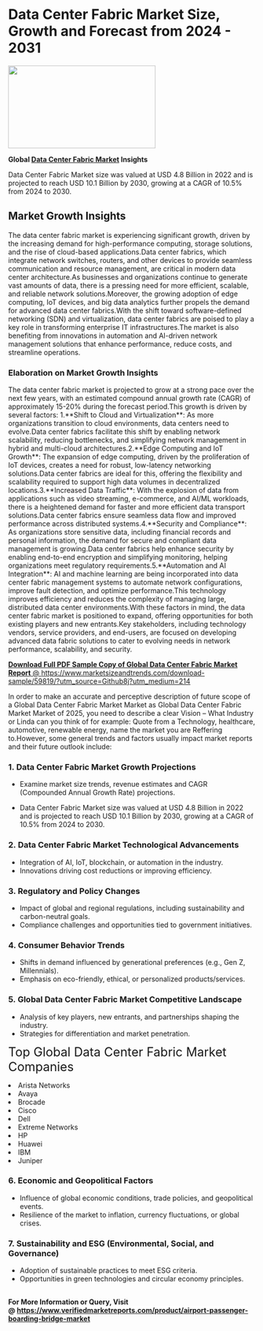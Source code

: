 <H1>Data Center Fabric Market Size, Growth and Forecast from 2024 - 2031</H1><img class="aligncenter size-medium wp-image-584254" src="https://thirdeyenews.in/wp-content/uploads/2024/09/Global-Market-Research-300x168.jpeg" alt="" width="300" height="168" /><p><strong>Global&nbsp;<a href="https://www.marketsizeandtrends.com/download-sample/59819/?utm_source=Github8j?utm_medium=214">Data Center Fabric Market</a> Insights</strong></p><p>Data Center Fabric Market size was valued at USD 4.8 Billion in 2022 and is projected to reach USD 10.1 Billion by 2030, growing at a CAGR of 10.5% from 2024 to 2030.</p><p><h2>Market Growth Insights</h2> The data center fabric market is experiencing significant growth, driven by the increasing demand for high-performance computing, storage solutions, and the rise of cloud-based applications.Data center fabrics, which integrate network switches, routers, and other devices to provide seamless communication and resource management, are critical in modern data center architecture.As businesses and organizations continue to generate vast amounts of data, there is a pressing need for more efficient, scalable, and reliable network solutions.Moreover, the growing adoption of edge computing, IoT devices, and big data analytics further propels the demand for advanced data center fabrics.With the shift toward software-defined networking (SDN) and virtualization, data center fabrics are poised to play a key role in transforming enterprise IT infrastructures.The market is also benefiting from innovations in automation and AI-driven network management solutions that enhance performance, reduce costs, and streamline operations.<p><a href="#"></a></p> <h3>Elaboration on Market Growth Insights</h3> The data center fabric market is projected to grow at a strong pace over the next few years, with an estimated compound annual growth rate (CAGR) of approximately 15-20% during the forecast period.This growth is driven by several factors: 1.**Shift to Cloud and Virtualization**: As more organizations transition to cloud environments, data centers need to evolve.Data center fabrics facilitate this shift by enabling network scalability, reducing bottlenecks, and simplifying network management in hybrid and multi-cloud architectures.2.**Edge Computing and IoT Growth**: The expansion of edge computing, driven by the proliferation of IoT devices, creates a need for robust, low-latency networking solutions.Data center fabrics are ideal for this, offering the flexibility and scalability required to support high data volumes in decentralized locations.3.**Increased Data Traffic**: With the explosion of data from applications such as video streaming, e-commerce, and AI/ML workloads, there is a heightened demand for faster and more efficient data transport solutions.Data center fabrics ensure seamless data flow and improved performance across distributed systems.4.**Security and Compliance**: As organizations store sensitive data, including financial records and personal information, the demand for secure and compliant data management is growing.Data center fabrics help enhance security by enabling end-to-end encryption and simplifying monitoring, helping organizations meet regulatory requirements.5.**Automation and AI Integration**: AI and machine learning are being incorporated into data center fabric management systems to automate network configurations, improve fault detection, and optimize performance.This technology improves efficiency and reduces the complexity of managing large, distributed data center environments.With these factors in mind, the data center fabric market is positioned to expand, offering opportunities for both existing players and new entrants.Key stakeholders, including technology vendors, service providers, and end-users, are focused on developing advanced data fabric solutions to cater to evolving needs in network performance, scalability, and security.<p><a href="#"></p><p><span class=""><strong>Download Full PDF Sample Copy of Global Data Center Fabric Market Report</strong> @ <a href="https://www.marketsizeandtrends.com/download-sample/59819/?utm_source=Github8j?utm_medium=214" target="_blank">https://www.marketsizeandtrends.com/download-sample/59819/?utm_source=Github8j?utm_medium=214</a></span></p><p>In order to make an accurate and perceptive description of future scope of a Global&nbsp;Data Center Fabric Market Market as Global&nbsp;Data Center Fabric Market Market of 2025, you need to describe a clear Vision &ndash; What Industry or Linda can you think of for example: Quote from a Technology, healthcare, automotive, renewable energy, name the market you are Reffering to.However, some general trends and factors usually impact market reports and their future outlook include:</p><h3>1.&nbsp;<strong>Data Center Fabric Market Growth Projections</strong></h3><ul><li>Examine market size trends, revenue estimates and CAGR (Compounded Annual Growth Rate) projections.</li><li><p>Data Center Fabric Market size was valued at USD 4.8 Billion in 2022 and is projected to reach USD 10.1 Billion by 2030, growing at a CAGR of 10.5% from 2024 to 2030.</p></li></ul><h3>2.&nbsp;<strong>Data Center Fabric Market Technological Advancements</strong></h3><ul><li>Integration of AI, IoT, blockchain, or automation in the industry.</li><li>Innovations driving cost reductions or improving efficiency.</li></ul><h3>3.&nbsp;<strong>Regulatory and Policy Changes</strong></h3><ul><li>Impact of global and regional regulations, including sustainability and carbon-neutral goals.</li><li>Compliance challenges and opportunities tied to government initiatives.</li></ul><h3>4.&nbsp;<strong>Consumer Behavior Trends</strong></h3><ul><li>Shifts in demand influenced by generational preferences (e.g., Gen Z, Millennials).</li><li>Emphasis on eco-friendly, ethical, or personalized products/services.</li></ul><h3>5.&nbsp;<strong>Global Data Center Fabric Market Competitive Landscape</strong></h3><ul><li>Analysis of key players, new entrants, and partnerships shaping the industry.</li><li>Strategies for differentiation and market penetration.</li></ul><p data-pm-slice="1 1 []"><span style="color: inherit; font-family: inherit; font-size: 25px;">Top Global Data Center Fabric Market Companies</span></p><div class="" data-test-id=""><p><li>Arista Networks</li><li> Avaya</li><li> Brocade</li><li> Cisco</li><li> Dell</li><li> Extreme Networks</li><li> HP</li><li> Huawei</li><li> IBM</li><li> Juniper</li></p></div><h3>6.&nbsp;<strong>Economic and Geopolitical Factors</strong></h3><ul><li>Influence of global economic conditions, trade policies, and geopolitical events.</li><li>Resilience of the market to inflation, currency fluctuations, or global crises.</li></ul><h3>7.&nbsp;<strong>Sustainability and ESG (Environmental, Social, and Governance)</strong></h3><ul><li>Adoption of sustainable practices to meet ESG criteria.</li><li>Opportunities in green technologies and circular economy principles.</li></ul><h2><strong style="font-size: 14px;">For More Information or Query, Visit @&nbsp;</strong><a style="background-color: #ffffff; font-size: 14px;" href="https://www.marketsizeandtrends.com/report/data-center-fabric-market/" target="_blank">https://www.verifiedmarketreports.com/product/airport-passenger-boarding-bridge-market</a></h2>